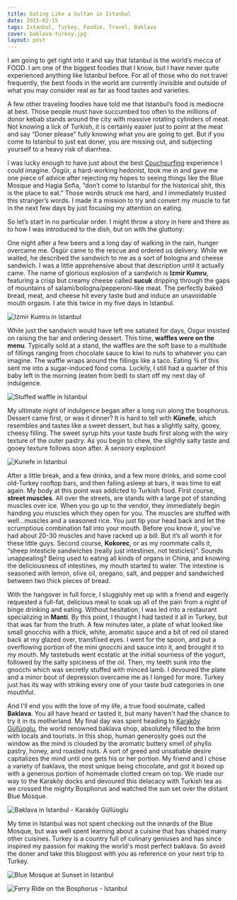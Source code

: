 ```yaml
---
title: Eating Like a Sultan in Istanbul
date: 2015-02-15
tags: Istanbul, Turkey, Foodie, Travel, Baklava
cover: baklava-turkey.jpg
layout: post
---
```


I am going to get right into it and say that Istanbul is the world’s mecca of FOOD. I am one of the biggest foodies that I know, but I have never quite experienced anything like Istanbul before. For all of those who do not travel frequently, the best foods in the world are currently invisible and outside of what you may consider real as far as food tastes and varieties.

A few other traveling foodies have told me that Istanbul’s food is mediocre at best. Those people must have succumbed too often to the millions of donor kebab stands around the city with massive rotating cylinders of meat. Not knowing a lick of Turkish, it is certainly easier just to point at the meat and say “Doner please” fully knowing what you are going to get. But if you come to Istanbul to just eat doner, you are missing out, and subjecting yourself to a heavy risk of diarrhea.

I was lucky enough to have just about the best [Couchsurfing](https://www.couchsurfing.com/) experience I could imagine. Ösgür, a hard-working hedonist, took me in and gave me one piece of advice after rejecting my hopes to seeing things like the Blue Mosque and Hagia Sofia, “don’t come to Istanbul for the historical shit, this is the place to eat.” Those words struck me hard, and I immediately trusted this stranger’s words. I made it a mission to try and convert my muscle to fat in the next few days by just focusing my attention on eating.

So let’s start in no particular order. I might throw a story in here and there as to how I was introduced to the dish, but on with the gluttony:

One night after a few beers and a long day of walking in the rain, hunger overcame me. Ösgür came to the rescue and ordered us delivery. While we waited, he described the sandwich to me as a sort of bologna and cheese sandwich. I was a little apprehensive about that description until it actually came. The name of glorious explosion of a sandwich is <b>Izmir Kumru</b>, featuring a crisp but creamy cheese called <b>sucuk</b> dripping through the gaps of mountains of salami/bologna/pepperoni-like meat. The perfectly baked bread, meat, and cheese hit every taste bud and induce an unavoidable mouth orgasm. I ate this twice in my five days in Istanbul.

![Izmir Kumru in Istanbul](https://res.cloudinary.com/dofuzeof4/image/upload/v1533805545/izmir-kumru_fkv1fg.png)

While just the sandwich would have left me satiated for days, Osgur insisted on raising the bar and ordering dessert. This time, <b>waffles were on the menu</b>. Typically sold at a stand, the waffles are the soft base to a multitude of fillings ranging from chocolate sauce to kiwi to nuts to whatever you can imagine. The waffle wraps around the fillings like a taco. Eating ¾ of this sent me into a sugar-induced food coma. Luckily, I still had a quarter of this baby left in the morning (eaten from bed) to start off my next day of indulgence.

![Stuffed waffle in Istanbul](https://res.cloudinary.com/dofuzeof4/image/upload/v1533805545/stuffed-waffle_lhd9lx.png)

My ultimate night of indulgence began after a long run along the bosphorus. Dessert came first, or was it dinner? It is hard to tell with <b>Künefe</b>, which resembles and tastes like a sweet dessert, but has a slightly salty, gooey, cheesy filling. The sweet syrup hits your taste buds first along with the wiry texture of the outer pastry. As you begin to chew, the slightly salty taste and gooey texture follows soon after. A sensory explosion!

![Kunefe in Istanbul](https://res.cloudinary.com/dofuzeof4/image/upload/v1533805544/kunefe-turkey-istanbul_fs0pfd.jpg)

After a little break, and a few drinks, and a few more drinks, and some cool old-Turkey rooftop bars, and then falling asleep at bars, it was time to eat again. My body at this point was addicted to Turkish food. First course, <b>street muscles</b>. All over the streets, are stands with a large pot of standing muscles over ice. When you go up to the vendor, they immediately begin handing you muscles which they open for you. The muscles are stuffed with well…muscles and a seasoned rice. You just tip your head back and let the scrumptious combination fall into your mouth. Before you know it, you’ve had about 20-30 muscles and have racked up a bill. But it’s all worth it for these little guys. Second course, <b>Kokorec</b>, or as my roommate calls it, “sheep intesticle sandwiches (really just intestines, not testicles)”. Sounds unappealing? Being used to eating all kinds of organs in China, and knowing the deliciousness of intestines, my mouth started to water. The intestine is seasoned with lemon, olive oil, oregano, salt, and pepper and sandwiched between two thick pieces of bread. 

With the hangover in full force, I sluggishly met up with a friend and eagerly requested a full-fat, delicious meal to soak up all of the pain from a night of binge drinking and eating. Without hesitation, I was led into a restaurant specializing in <b>Manti</b>. By this point, I thought I had tasted it all in Turkey, but that was far from the truth. A few minutes later, a plate of what looked like small gnocchis with a thick, white, aromatic sauce and a bit of red oil stared back at my glazed over, transfixed eyes. I went for the spoon, and put a overflowing portion of the mini gnocchi and sauce into it, and brought it to my mouth. My tastebuds went ecstatic at the initial sourness of the yogurt, followed by the salty spiciness of the oil. Then, my teeth sunk into the gnocchi which was secretly stuffed with minced lamb. I devoured the plate and a minor bout of depression overcame me as I longed for more. Turkey just has its way with striking every one of your taste bud categories in one mouthful. 

And I'll end you with the love of my life, a true food soulmate, called <b>Baklava</b>. You all have heard or tasted it, but many haven't had the chance to try it in its motherland. My final day was spent heading to [Karaköy Güllüoglu](https://www.karakoygulluoglu.com/baklavas), the world renowned baklava shop, absolutely filled to the brim with locals and tourists. In this shop, human generosity goes out the window as the mind is clouded by the aromatic buttery smell of phyllo pastry, honey, and roasted nuts. A sort of greed and unsatiable desire capitalizes the mind until one gets his or her portion. My friend and I chose a variety of baklava, the most unique being chocolate, and got it boxed up with a generous portion of homemade clotted cream on top. We made our way to the Karaköy docks and devoured this delacacy with Turkish tea as we crossed the mighty Bosphorus and watched the sun set over the distant Blue Mosque.

![Baklava in Istanbul - Karaköy Güllüoglu](https://res.cloudinary.com/dofuzeof4/image/upload/v1533805545/baklava-clotted-cream_vykv00.jpg)

My time in Istanbul was not spent checking out the innards of the Blue Mosque, but was well spent learning about a cuisine that has shaped many other cuisines. Turkey is a country full of culinary geniuses and has since inspired my passion for making the world's most perfect baklava. So avoid the doner and take this blogpost with you as reference on your next trip to Turkey. 

![Blue Mosque at Sunset in Istanbul](https://res.cloudinary.com/dofuzeof4/image/upload/v1533805546/blue-mosque-at-sunset_l5ntes.jpg)

![Ferry Ride on the Bosphorus - Istanbul](https://res.cloudinary.com/dofuzeof4/image/upload/v1533805547/ferry-bosphorus-turkey_bxm7vh.jpg)
